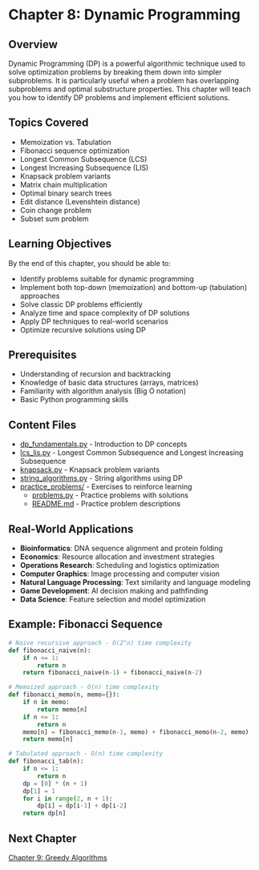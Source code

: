 # Chapter 8: Dynamic Programming

## Overview
Dynamic Programming (DP) is a powerful algorithmic technique used to solve optimization problems by breaking them down into simpler subproblems. It is particularly useful when a problem has overlapping subproblems and optimal substructure properties. This chapter will teach you how to identify DP problems and implement efficient solutions.

## Topics Covered
- Memoization vs. Tabulation
- Fibonacci sequence optimization
- Longest Common Subsequence (LCS)
- Longest Increasing Subsequence (LIS)
- Knapsack problem variants
- Matrix chain multiplication
- Optimal binary search trees
- Edit distance (Levenshtein distance)
- Coin change problem
- Subset sum problem

## Learning Objectives
By the end of this chapter, you should be able to:
- Identify problems suitable for dynamic programming
- Implement both top-down (memoization) and bottom-up (tabulation) approaches
- Solve classic DP problems efficiently
- Analyze time and space complexity of DP solutions
- Apply DP techniques to real-world scenarios
- Optimize recursive solutions using DP

## Prerequisites
- Understanding of recursion and backtracking
- Knowledge of basic data structures (arrays, matrices)
- Familiarity with algorithm analysis (Big O notation)
- Basic Python programming skills

## Content Files
- [dp_fundamentals.py](dp_fundamentals.py) - Introduction to DP concepts
- [lcs_lis.py](lcs_lis.py) - Longest Common Subsequence and Longest Increasing Subsequence
- [knapsack.py](knapsack.py) - Knapsack problem variants
- [string_algorithms.py](string_algorithms.py) - String algorithms using DP
- [practice_problems/](practice_problems/) - Exercises to reinforce learning
  - [problems.py](practice_problems/problems.py) - Practice problems with solutions
  - [README.md](practice_problems/README.md) - Practice problem descriptions

## Real-World Applications
- **Bioinformatics**: DNA sequence alignment and protein folding
- **Economics**: Resource allocation and investment strategies
- **Operations Research**: Scheduling and logistics optimization
- **Computer Graphics**: Image processing and computer vision
- **Natural Language Processing**: Text similarity and language modeling
- **Game Development**: AI decision making and pathfinding
- **Data Science**: Feature selection and model optimization

## Example: Fibonacci Sequence
```python
# Naive recursive approach - O(2^n) time complexity
def fibonacci_naive(n):
    if n <= 1:
        return n
    return fibonacci_naive(n-1) + fibonacci_naive(n-2)

# Memoized approach - O(n) time complexity
def fibonacci_memo(n, memo={}):
    if n in memo:
        return memo[n]
    if n <= 1:
        return n
    memo[n] = fibonacci_memo(n-1, memo) + fibonacci_memo(n-2, memo)
    return memo[n]

# Tabulated approach - O(n) time complexity
def fibonacci_tab(n):
    if n <= 1:
        return n
    dp = [0] * (n + 1)
    dp[1] = 1
    for i in range(2, n + 1):
        dp[i] = dp[i-1] + dp[i-2]
    return dp[n]
```

## Next Chapter
[Chapter 9: Greedy Algorithms](../09_greedy_algorithms/)